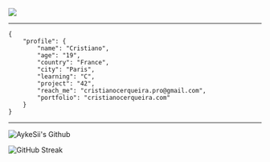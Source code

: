 <img src="https://i.imgur.com/vxPboTb.png"> </img>

<hr />

```
{
    "profile": {
        "name": "Cristiano",
        "age": "19",
        "country": "France",
        "city": "Paris",
        "learning": "C",
        "project": "42",
        "reach_me": "cristianocerqueira.pro@gmail.com",
        "portfolio": "cristianocerqueira.com"
    }
}
```

<hr />

<div justify-content="center">

![AykeSii's Github](https://github-readme-streak-stats.herokuapp.com/?user=aykesii&theme=tokyonight)

<div />

<img src="https://camo.githubusercontent.com/4ecc1d826e948a1d377ee381bb518645ae4009df8f145023dddd039d45bb70fd/68747470733a2f2f6769746875622d726561646d652d73747265616b2d73746174732e6865726f6b756170702e636f6d3f757365723d736879796269267468656d653d746f6b796f6e69676874" alt="GitHub Streak" data-canonical-src="https://github-readme-streak-stats.herokuapp.com?user=shyybi&amp;theme=tokyonight" style="max-width: 100%;">
